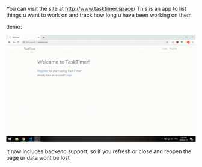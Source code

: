 You can visit the site at http://www.tasktimer.space/
This is an app to list things u want to work on and track how long u have been working on them

demo:

![](toDoListDemo.gif)


it now includes backend support, so if you refresh or close and reopen the page ur data wont be lost
